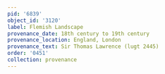 ```yaml
---
pid: '6839'
object_id: '3120'
label: Flemish Landscape
provenance_date: 18th century to 19th century
provenance_location: England, London
provenance_text: Sir Thomas Lawrence (lugt 2445)
order: '0451'
collection: provenance
---
```

